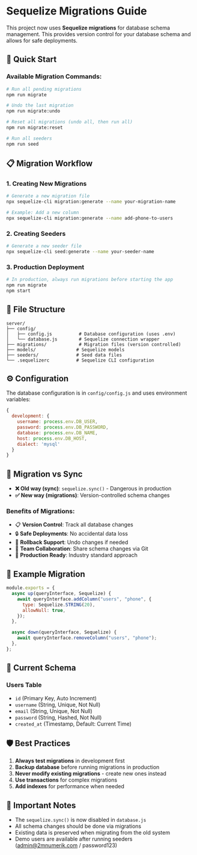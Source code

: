 # Sequelize Migrations Guide

This project now uses **Sequelize migrations** for database schema management. This provides version control for your database schema and allows for safe deployments.

## 🚀 **Quick Start**

### **Available Migration Commands:**

```bash
# Run all pending migrations
npm run migrate

# Undo the last migration
npm run migrate:undo

# Reset all migrations (undo all, then run all)
npm run migrate:reset

# Run all seeders
npm run seed
```

## 📋 **Migration Workflow**

### **1. Creating New Migrations**

```bash
# Generate a new migration file
npx sequelize-cli migration:generate --name your-migration-name

# Example: Add a new column
npx sequelize-cli migration:generate --name add-phone-to-users
```

### **2. Creating Seeders**

```bash
# Generate a new seeder file
npx sequelize-cli seed:generate --name your-seeder-name
```

### **3. Production Deployment**

```bash
# In production, always run migrations before starting the app
npm run migrate
npm start
```

## 📁 **File Structure**

```
server/
├── config/
│   ├── config.js          # Database configuration (uses .env)
│   └── database.js        # Sequelize connection wrapper
├── migrations/            # Migration files (version controlled)
├── models/               # Sequelize models
├── seeders/              # Seed data files
└── .sequelizerc          # Sequelize CLI configuration
```

## ⚙️ **Configuration**

The database configuration is in `config/config.js` and uses environment variables:

```javascript
{
  development: {
    username: process.env.DB_USER,
    password: process.env.DB_PASSWORD,
    database: process.env.DB_NAME,
    host: process.env.DB_HOST,
    dialect: 'mysql'
  }
}
```

## 🔄 **Migration vs Sync**

- **❌ Old way (sync)**: `sequelize.sync()` - Dangerous in production
- **✅ New way (migrations)**: Version-controlled schema changes

### **Benefits of Migrations:**

- 📋 **Version Control**: Track all database changes
- 🔒 **Safe Deployments**: No accidental data loss
- 🔄 **Rollback Support**: Undo changes if needed
- 👥 **Team Collaboration**: Share schema changes via Git
- 🚀 **Production Ready**: Industry standard approach

## 📝 **Example Migration**

```javascript
module.exports = {
  async up(queryInterface, Sequelize) {
    await queryInterface.addColumn("users", "phone", {
      type: Sequelize.STRING(20),
      allowNull: true,
    });
  },

  async down(queryInterface, Sequelize) {
    await queryInterface.removeColumn("users", "phone");
  },
};
```

## 🎯 **Current Schema**

### **Users Table**

- `id` (Primary Key, Auto Increment)
- `username` (String, Unique, Not Null)
- `email` (String, Unique, Not Null)
- `password` (String, Hashed, Not Null)
- `created_at` (Timestamp, Default: Current Time)

## 🛡️ **Best Practices**

1. **Always test migrations** in development first
2. **Backup database** before running migrations in production
3. **Never modify existing migrations** - create new ones instead
4. **Use transactions** for complex migrations
5. **Add indexes** for performance when needed

## 🚨 **Important Notes**

- The `sequelize.sync()` is now disabled in `database.js`
- All schema changes should be done via migrations
- Existing data is preserved when migrating from the old system
- Demo users are available after running seeders (admin@2mnumerik.com / password123)
